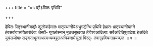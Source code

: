 +++
title = "०५ द्यौ३ष्पितः पृथिवि"

+++

हेपितः पितृस्थानीयद्यौः द्युलोकहेमातः मातृस्थानीयेअध्रुगद्रोग्धि पृथिवि हेभ्रातः भ्रातृस्थानीयाग्ने हेवसवोवासयितारोदेवाः तेसर्वे- यूयन्नोस्मान् मृळतसुखयत हेविश्वआदित्याः सर्वेअदितिपुत्रादेवाः हेअदिते यूयंसजोषाः सङ्गताभूत्वाअस्मभ्यम्बहुलंअधिकंशर्मसुखं विस्तृ- तंवागृहंवियन्तप्रयच्छत ॥ ५ ॥